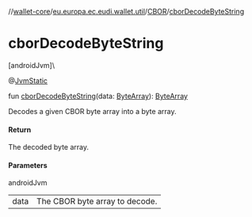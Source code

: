 //[wallet-core](../../../index.md)/[eu.europa.ec.eudi.wallet.util](../index.md)/[CBOR](index.md)/[cborDecodeByteString](cbor-decode-byte-string.md)

# cborDecodeByteString

[androidJvm]\

@[JvmStatic](https://kotlinlang.org/api/latest/jvm/stdlib/kotlin-stdlib/kotlin.jvm/-jvm-static/index.html)

fun [cborDecodeByteString](cbor-decode-byte-string.md)(data: [ByteArray](https://kotlinlang.org/api/latest/jvm/stdlib/kotlin-stdlib/kotlin/-byte-array/index.html)): [ByteArray](https://kotlinlang.org/api/latest/jvm/stdlib/kotlin-stdlib/kotlin/-byte-array/index.html)

Decodes a given CBOR byte array into a byte array.

#### Return

The decoded byte array.

#### Parameters

androidJvm

| | |
|---|---|
| data | The CBOR byte array to decode. |
